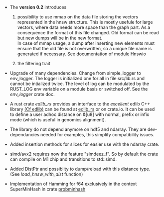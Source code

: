- The **version 0.2** introduces 
    1. possibility to use mmap on the data file storing  the vectors represented in the hnsw structure. This is mostly usefule for
    large vectors, where data needs more space than the graph part.
    As a consequence the format of this file changed. Old format can be read but new dumps will be in the new format.  
    In case of mmap usage, a dump after inserting new elements must ensure that the old file is not overwritten, so a unique file name is
  generated if necessary. See documentation of module Hnswio

    2. the filtering trait
  
   
-  Upgrade of many dependencies. Change from simple_logger to env_logger. The logger is initialized one for all in file src/lib.rs and cannot be intialized twice. The level of log can be modulated by the RUST_LOG env variable on a module basis or switched off. See the *env_logger* crate doc.
  
- A rust crate *edlib_rs* provides an interface to the *excellent* edlib C++ library  [(Cf edlib)](https://github.com/Martinsos/edlib) can be found at [edlib_rs](https://github.com/jean-pierreBoth/edlib-rs) or on crate.io. It can be used to define a user adhoc distance on &[u8] with normal, prefix or infix mode (which is useful in genomics alignment).
  
- The library do not depend anymore on hdf5 and ndarray. They are dev-dependancies needed for examples, this simplify compatibility issues.
- Added insertion methods for slices for easier use with the ndarray crate.
  
- simd/avx2 requires now the feature "simdeez_f". So by default the crate can compile on M1 chip and transitions to std::simd.
  
- Added DistPtr and possiblity to dump/reload with this distance type. (See *load_hnsw_with_dist* function)
  
- Implementation of Hamming for f64 exclusively in the context SuperMinHash in crate [probminhash](https://crates.io/crates/probminhash)

